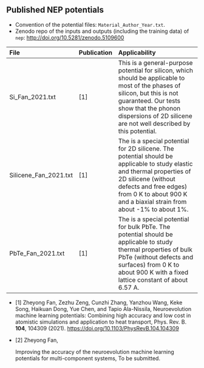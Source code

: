 ## Published NEP potentials 

* Convention of the potential files: `Material_Author_Year.txt`.
* Zenodo repo of the inputs and outputs (including the training data) of `nep`: http://doi.org/10.5281/zenodo.5109600

| File                  | Publication         | Applicability                                                |
| :-------------------- | :------------------ | :----------------------------------------------------------- |
| Si_Fan_2021.txt       | [1] | This is a general-purpose potential for silicon, which should be applicable to most of the phases of silicon, but this is not guaranteed. Our tests show that the phonon dispersions of 2D silicene are not well described by this potential. |
| Silicene_Fan_2021.txt | [1]         | The is a special potential for 2D silicene. The potential should be applicable to study elastic and thermal properties of 2D silicene (without defects and free edges) from 0 K to about 900 K and a biaxial strain from about -1% to about 1%. |
| PbTe_Fan_2021.txt     | [1]         | The is a special potential for bulk PbTe. The potential should be applicable to study thermal properties of bulk PbTe (without defects and surfaces) from 0 K to about 900 K with a fixed lattice constant of about 6.57 A. |



* [1] Zheyong Fan, Zezhu Zeng, Cunzhi Zhang, Yanzhou Wang, Keke Song, Haikuan Dong, Yue Chen, and Tapio Ala-Nissila, 
  Neuroevolution machine learning potentials: Combining high accuracy and low cost in atomistic simulations and application to heat transport,
  Phys. Rev. B. **104**, 104309 (2021). https://doi.org/10.1103/PhysRevB.104.104309
  
* [2] Zheyong Fan, 

  Improving the accuracy of the neuroevolution machine learning potentials for multi-component systems, To be submitted.